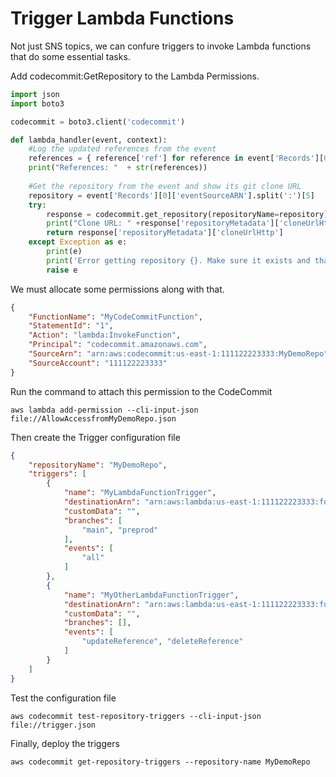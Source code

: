 # Trigger Lambda Functions

Not just SNS topics, we can confure triggers to invoke Lambda functions that do some essential tasks.

Add codecommit:GetRepository to the Lambda Permissions.

```python
import json
import boto3

codecommit = boto3.client('codecommit')

def lambda_handler(event, context):
    #Log the updated references from the event
    references = { reference['ref'] for reference in event['Records'][0]['codecommit']['references'] }
    print("References: "  + str(references))
    
    #Get the repository from the event and show its git clone URL
    repository = event['Records'][0]['eventSourceARN'].split(':')[5]
    try:
        response = codecommit.get_repository(repositoryName=repository)
        print("Clone URL: " +response['repositoryMetadata']['cloneUrlHttp'])
        return response['repositoryMetadata']['cloneUrlHttp']
    except Exception as e:
        print(e)
        print('Error getting repository {}. Make sure it exists and that your repository is in the same region as this function.'.format(repository))
        raise e
```

We must allocate some permissions along with that.

```json
{
    "FunctionName": "MyCodeCommitFunction", 
    "StatementId": "1", 
    "Action": "lambda:InvokeFunction", 
    "Principal": "codecommit.amazonaws.com", 
    "SourceArn": "arn:aws:codecommit:us-east-1:111122223333:MyDemoRepo", 
    "SourceAccount": "111122223333"
}
```
Run the command to attach this permission to the CodeCommit
```
aws lambda add-permission --cli-input-json file://AllowAccessfromMyDemoRepo.json
```
Then create the Trigger configuration file
```json
{
    "repositoryName": "MyDemoRepo",
    "triggers": [
        {
            "name": "MyLambdaFunctionTrigger",
            "destinationArn": "arn:aws:lambda:us-east-1:111122223333:function:MyCodeCommitFunction",
            "customData": "",
            "branches": [
                "main", "preprod"
            ],
            "events": [
                "all"
            ]
        },
        {
            "name": "MyOtherLambdaFunctionTrigger",
            "destinationArn": "arn:aws:lambda:us-east-1:111122223333:function:MyOtherCodeCommitFunction",
            "customData": "",
            "branches": [],
            "events": [
                "updateReference", "deleteReference"
            ]
        }
    ]
}
```
Test the configuration file
```
aws codecommit test-repository-triggers --cli-input-json file://trigger.json
```
Finally, deploy the triggers 
```
aws codecommit get-repository-triggers --repository-name MyDemoRepo
```

